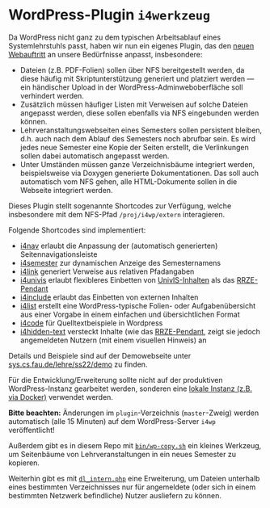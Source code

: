 WordPress-Plugin `i4werkzeug`
=============================

Da WordPress nicht ganz zu dem typischen Arbeitsablauf eines Systemlehrstuhls
passt, haben wir nun ein eigenes Plugin, das den [neuen Webauftritt](https://sys.cs.fau.de/)
an unsere Bedürfnisse anpasst, insbesondere:

 * Dateien (z.B. PDF-Folien) sollen über NFS bereitgestellt werden, da diese
   häufig mit Skriptunterstützung generiert und platziert werden — ein
   händischer Upload in der WordPress-Adminweboberfläche soll verhindert werden.
 * Zusätzlich müssen häufiger Listen mit Verweisen auf solche Dateien angepasst
   werden, diese sollen ebenfalls via NFS eingebunden werden können.
 * Lehrveranstaltungswebseiten eines Semesters sollen persistent bleiben,
   d.h. auch nach dem Ablauf des Semesters noch abrufbar sein.
   Es wird jedes neue Semester eine Kopie der Seiten erstellt,
   die Verlinkungen sollen dabei automatisch angepasst werden.
 * Unter Umständen müssen ganze Verzeichnisbäume integriert werden,
   beispielsweise via Doxygen generierte Dokumentationen.
   Das soll auch automatisch vom NFS gehen, alle HTML-Dokumente sollen in die
   Webseite integriert werden.

Dieses Plugin stellt sogenannte Shortcodes zur Verfügung, welche insbesondere
mit dem NFS-Pfad `/proj/i4wp/extern` interagieren.

Folgende Shortcodes sind implementiert:

 * [i4nav](doc/i4subnav.md) erlaubt die Anpassung der (automatisch generierten)
   Seitennavigationsleiste
 * [i4semester](doc/i4semester.md) zur dynamischen Anzeige des Semesternamens
 * [i4link](doc/i4link.md) generiert Verweise aus relativen Pfadangaben
 * [i4univis](doc/i4univis.md) erlaubt flexibleres Einbetten von
   [UnivIS-Inhalten](https://univis.fau.de/) als das
   [RRZE-Pendant](https://www.wordpress.rrze.fau.de/plugins/fau-und-rrze-plugins/rrze-univis/)
 * [i4include](doc/i4include.md) erlaubt das Einbetten von externen Inhalten
 * [i4list](doc/i4list.md) erstellt eine WordPress-typische Folien- oder
   Aufgabenübersicht aus einer Vorgabe in einem einfachen und übersichtlichen
   Format
 * [i4code](doc/i4code.md) für Quelltextbeispiele in Wordpress
 * [i4hidden-text](doc/i4hiddentext.md) versteckt Inhalte (wie das
   [RRZE-Pendant](https://www.wordpress.rrze.fau.de/plugins/fau-und-rrze-plugins/elements/hidden-text/),
   zeigt sie jedoch angemeldeten Nutzern (mit einem visuellen Hinweis) an

Details und Beispiele sind auf der Demowebseite unter
[sys.cs.fau.de/lehre/ss22/demo](https://sys.cs.fau.de/lehre/ss22/demo) zu finden.

Für die Entwicklung/Erweiterung sollte nicht auf der produktiven WordPress-Instanz
gearbeitet werden, sonderen eine [lokale Instanz (z.B. via Docker)](doc/dev.md)
verwendet werden.

**Bitte beachten:** Änderungen im `plugin`-Verzeichnis (`master`-Zweig) werden
automatisch (alle 15 Minuten) auf dem WordPress-Server `i4wp` veröffentlicht!

Außerdem gibt es in diesem Repo mit [`bin/wp-copy.sh`](doc/wp-copy.md) ein
kleines Werkzeug, um Seitenbäume von Lehrveranstaltungen in ein neues Semester
zu kopieren.

Weiterhin gibt es mit [`dl_intern.php`](intern/README.md) eine Erweiterung, um
Dateien unterhalb eines bestimmten Verzeichnisses nur für angemeldete (oder sich
in einem bestimmten Netzwerk befindliche) Nutzer ausliefern zu können.
